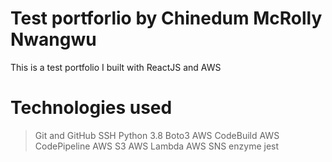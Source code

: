 # Test portforlio by Chinedum McRolly Nwangwu
This is a test portfolio I built with ReactJS and AWS

# Technologies used
> Git and GitHub
>  SSH
>  Python 3.8
>  Boto3
>  AWS CodeBuild
>  AWS CodePipeline
>  AWS S3
>  AWS Lambda
>  AWS SNS
> enzyme
> jest

